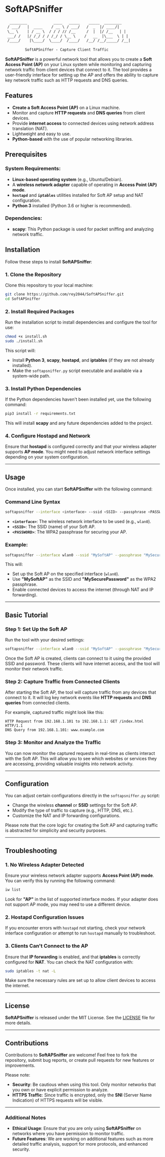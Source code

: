 # SoftAPSniffer

```txt
  ________            ____   _____    _____  ________
 / ___/   |  ____    / __ \ / ___/   /  _  |/ ____/|
 \__ \    | / __ \  / / / // /__     /  |  |/ /__   | |
 ___/ /   |/ /_/ / / /_/ / \__ \    /   __  |\___  \ | |
 /____/    |\____/  \____/  /____/   /__/ /__/_____/ /__|
                                                          
         SoftAPSniffer - Capture Client Traffic
```

**SoftAPSniffer** is a powerful network tool that allows you to create a **Soft Access Point (AP)** on your Linux system while monitoring and capturing network traffic from client devices that connect to it. The tool provides a user-friendly interface for setting up the AP and offers the ability to capture key network traffic such as HTTP requests and DNS queries.

## Features

- **Create a Soft Access Point (AP)** on a Linux machine.
- Monitor and capture **HTTP requests** and **DNS queries** from client devices.
- Provide **internet access** to connected devices using network address translation (NAT).
- Lightweight and easy to use.
- **Python-based** with the use of popular networking libraries.

## Prerequisites

### System Requirements:
- **Linux-based operating system** (e.g., Ubuntu/Debian).
- A **wireless network adapter** capable of operating in **Access Point (AP) mode**.
- **`hostapd`** and **`iptables`** utilities installed for Soft AP setup and NAT configuration.
- **Python 3** installed (Python 3.6 or higher is recommended).

### Dependencies:
- **scapy**: This Python package is used for packet sniffing and analyzing network traffic.

## Installation

Follow these steps to install **SoftAPSniffer**:

### 1. Clone the Repository

Clone this repository to your local machine:

```bash
git clone https://github.com/rey2044/SoftAPSniffer.git
cd SoftAPSniffer
```

### 2. Install Required Packages

Run the installation script to install dependencies and configure the tool for use:

```bash
chmod +x install.sh
sudo ./install.sh
```

This script will:
- Install **Python 3**, **scapy**, **hostapd**, and **iptables** (if they are not already installed).
- Make the `softapsniffer.py` script executable and available via a system-wide path.

### 3. Install Python Dependencies

If the Python dependencies haven't been installed yet, use the following command:

```bash
pip3 install -r requirements.txt
```

This will install **scapy** and any future dependencies added to the project.

### 4. Configure Hostapd and Network

Ensure that **hostapd** is configured correctly and that your wireless adapter supports **AP mode**. You might need to adjust network interface settings depending on your system configuration.

---

## Usage

Once installed, you can start **SoftAPSniffer** with the following command:

### Command Line Syntax

```bash
softapsniffer --interface <interface> --ssid <SSID> --passphrase <PASSWORD>
```

- **`<interface>`**: The wireless network interface to be used (e.g., `wlan0`).
- **`<SSID>`**: The SSID (name) of your Soft AP.
- **`<PASSWORD>`**: The WPA2 passphrase for securing your AP.

### Example:

```bash
softapsniffer --interface wlan0 --ssid "MySoftAP" --passphrase "MySecurePassword"
```

This will:
- Set up the Soft AP on the specified interface (`wlan0`).
- Use **"MySoftAP"** as the SSID and **"MySecurePassword"** as the WPA2 passphrase.
- Enable connected devices to access the internet (through NAT and IP forwarding).

---

## Basic Tutorial

### Step 1: Set Up the Soft AP

Run the tool with your desired settings:

```bash
softapsniffer --interface wlan0 --ssid "MySoftAP" --passphrase "MySecurePassword"
```

Once the Soft AP is created, clients can connect to it using the provided SSID and password. These clients will have internet access, and the tool will monitor their network traffic.

### Step 2: Capture Traffic from Connected Clients

After starting the Soft AP, the tool will capture traffic from any devices that connect to it. It will log key network events like **HTTP requests** and **DNS queries** from connected clients.

For example, captured traffic might look like this:

```
HTTP Request from 192.168.1.101 to 192.168.1.1: GET /index.html HTTP/1.1
DNS Query from 192.168.1.101: www.example.com
```

### Step 3: Monitor and Analyze the Traffic

You can now monitor the captured requests in real-time as clients interact with the Soft AP. This will allow you to see which websites or services they are accessing, providing valuable insights into network activity.

---

## Configuration

You can adjust certain configurations directly in the `softapsniffer.py` script:

- Change the wireless **channel** or **SSID** settings for the Soft AP.
- Modify the type of traffic to capture (e.g., HTTP, DNS, etc.).
- Customize the NAT and IP forwarding configurations.

Please note that the core logic for creating the Soft AP and capturing traffic is abstracted for simplicity and security purposes.

---

## Troubleshooting

### 1. No Wireless Adapter Detected

Ensure your wireless network adapter supports **Access Point (AP) mode**. You can verify this by running the following command:

```bash
iw list
```

Look for **"AP"** in the list of supported interface modes. If your adapter does not support AP mode, you may need to use a different device.

### 2. Hostapd Configuration Issues

If you encounter errors with `hostapd` not starting, check your network interface configuration or attempt to run `hostapd` manually to troubleshoot.

### 3. Clients Can't Connect to the AP

Ensure that **IP forwarding** is enabled, and that **iptables** is correctly configured for **NAT**. You can check the NAT configuration with:

```bash
sudo iptables -t nat -L
```

Make sure the necessary rules are set up to allow client devices to access the internet.

---

## License

**SoftAPSniffer** is released under the MIT License. See the [LICENSE](LICENSE) file for more details.

---

## Contributions

Contributions to **SoftAPSniffer** are welcome! Feel free to fork the repository, submit bug reports, or create pull requests for new features or improvements.

Please note:
- **Security**: Be cautious when using this tool. Only monitor networks that you own or have explicit permission to analyze.
- **HTTPS Traffic**: Since traffic is encrypted, only the **SNI** (Server Name Indication) of HTTPS requests will be visible.

---

### Additional Notes

- **Ethical Usage**: Ensure that you are only using **SoftAPSniffer** on networks where you have permission to monitor traffic.
- **Future Features**: We are working on additional features such as more detailed traffic analysis, support for more protocols, and enhanced security.

